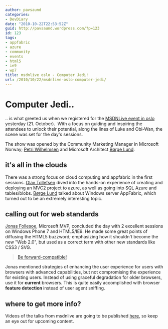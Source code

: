 ```yaml
---
author: pavsaund
categories:
- DevDiary
date: "2010-10-22T22:53:52Z"
guid: http://pavsaund.wordpress.com/?p=123
id: 123
tags:
- appfabric
- azure
- community
- events
- html5
- ie9
- wp7
title: msdnlive oslo - Computer Jedi!
url: /2010/10/22/msdnlive-oslo-computer-jedi/
---
```


<h1>Computer Jedi..</h1>
.. is what greeted us when we registered for the <a title="msdn live oslo" href="http://msdntechnet.no/msdn-oslo-program" target="_blank">MSDNLive event in oslo</a> yesterday (21. October).  With a focus on guiding and inspiring the attendees to unlock their potential, along the lines of Luke and Obi-Wan, the scene was set for the day's sessions.

The show was opened by the Community Marketing Manager in Microsoft Norway; <a title="@petriw" href="http://twitter.com/petriw" target="_blank">Petri Wilhelmsen</a> and Microsoft Architect <a href="http://twitter.com/borge3000" target="_blank">Børge Lund</a>.<!--more-->
<h2>it's all in the clouds</h2>
There was a strong focus on cloud computing and appfabric in the first sessions. <a title="@olavtoll" href="http://twitter.com/#!/olavtoll" target="_blank">Olav Tollefsen</a> dived into the hands-on experience of creating and deploying an MVC2 project to azure, as well as going into SQL Azure and tables/blobs. <a href="http://twitter.com/borge3000" target="_blank">Børge Lund</a> talked about Windows server AppFabric, which turned out to be an extremely interesting topic.
<h2>calling out for web standards</h2>
<a title="@follesoe" href="http://twitter.com/follesoe" target="_blank">Jonas Follesoe</a>, Microsoft MVP, concluded the day with 2 excellent sessions on Windows Phone 7 and HTML5/IE9. He made some great points of diffusing the HTML5 buzzword; emphasizing how it shouldn't become the new "Web 2.0", but used as a correct term with other new standards like CSS3 / SVG.
<blockquote><a title="RT by @follesoe" href="http://twitter.com/#!/follesoe/statuses/28055757074" target="_blank">Be forward-compatible!</a></blockquote>
Jonas mentioned strategies of enhancing the user experience for users with browsers with advanced capabilities, but not compromising the experience for existing users. Instead of using graceful degradation for older browsers, use it for <strong>current</strong> browsers. This is quite easily accomplished with browser <strong>feature detection </strong>instead of user agent sniffing.
<h2>where to get more info?</h2>
Videos of the talks from msdnlive are going to be published <a title="Downloads from msdn live oslo" href="http://msdntechnet.no/msdn-oslo-nedlastinger" target="_blank">here</a>, so keep an eye out for upcoming content.